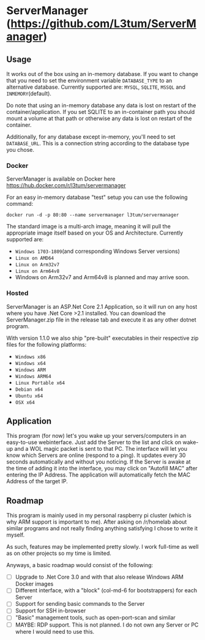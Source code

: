 # ServerManager (https://github.com/L3tum/ServerManager)

## Usage

It works out of the box using an in-memory database. 
If you want to change that you need to set the environment variable `DATABASE_TYPE` to an alternative database.
Currently supported are: `MYSQL`, `SQLITE`, `MSSQL` and `INMEMORY`(default).

Do note that using an in-memory database any data is lost on restart of the container/application. 
If you set SQLITE to an in-container path you should mount a volume at that path or otherwise any data is lost on restart of the container.

Additionally, for any database except in-memory, you'll need to set `DATABASE_URL`. This is a connection string according to the database type you chose. 

### Docker

ServerManager is available on Docker here https://hub.docker.com/r/l3tum/servermanager

For an easy in-memory database "test" setup you can use the following command:

`docker run -d -p 80:80 --name servermanager l3tum/servermanager`

The standard image is a multi-arch image, meaning it will pull the appropriate image itself based on your OS and Architecture.
Currently supported are: 

* `Windows 1703-1809`(and corresponding Windows Server versions)
* `Linux on AMD64`
* `Linux on Arm32v7`
* `Linux on Arm64v8`
* Windows on Arm32v7 and Arm64v8 is planned and may arrive soon.
	
	
### Hosted

ServerManager is an ASP.Net Core 2.1 Application, so it will run on any host where you have .Net Core >2.1 installed. 
You can download the ServerManager.zip file in the release tab and execute it as any other dotnet program.

With version 1.1.0 we also ship "pre-built" executables in their respective zip files for the following platforms:

* `Windows x86`
* `Windows x64`
* `Windows ARM`
* `Windows ARM64`
* `Linux Portable x64`
* `Debian x64`
* `Ubuntu x64`
* `OSX x64`


## Application

This program (for now) let's you wake up your servers/computers in an easy-to-use webinterface. 
Just add the Server to the list and click on wake-up and a WOL magic packet is sent to that PC. 
The interface will let you know which Servers are online (respond to a ping). It updates every 30 seconds automatically and without you noticing. 
If the Server is awake at the time of adding it into the interface, you may click on "Autofill MAC" after entering the IP Address. 
The application will automatically fetch the MAC Address of the target IP. 

## Roadmap

This program is mainly used in my personal raspberry pi cluster (which is why ARM support is important to me). 
After asking on /r/homelab about similar programs and not really finding anything satisfying I chose to write it myself. 

As such, features may be implemented pretty slowly. I work full-time as well as on other projects so my time is limited. 

Anyways, a basic roadmap would consist of the following:

- [ ] Upgrade to .Net Core 3.0 and with that also release Windows ARM Docker images
- [ ] Different interface, with a "block" (col-md-6 for bootstrappers) for each Server
- [ ] Support for sending basic commands to the Server
- [ ] Support for SSH in-browser
- [ ] "Basic" management tools, such as open-port-scan and similar
- [ ] MAYBE: RDP support. This is not planned. I do not own any Server or PC where I would need to use this.
